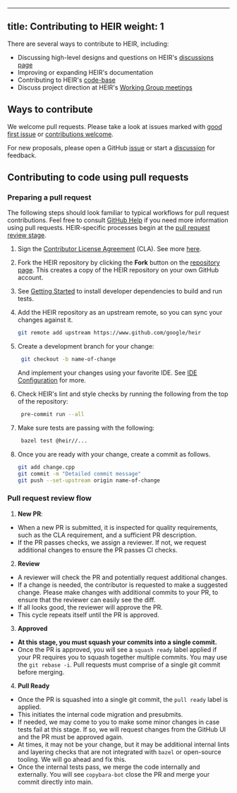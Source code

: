 <!-- mdformat off(yaml frontmatter) -->
---
title: Contributing to HEIR
weight: 1
---
<!-- mdformat on -->

There are several ways to contribute to HEIR, including:

- Discussing high-level designs and questions on HEIR's
  [discussions page](https://github.com/google/heir/discussions)
- Improving or expanding HEIR's documentation
- Contributing to HEIR's [code-base](https://github.com/google/heir)
- Discuss project direction at HEIR's
  [Working Group meetings](https://google.github.io/heir/community/)

## Ways to contribute

We welcome pull requests. Please take a look at issues marked with
[good first issue](https://github.com/google/heir/issues?q=is%3Aissue+is%3Aopen+label%3A%22good+first+issue%22)
or
[contributions welcome](https://github.com/google/heir/issues?q=is%3Aissue+is%3Aopen+label%3A%22contributions+welcome%22).

For new proposals, please open a GitHub
[issue](https://github.com/google/heir/issues) or start a
[discussion](https://github.com/google/heir/discussions) for feedback.

## Contributing to code using pull requests

### Preparing a pull request

The following steps should look familiar to typical workflows for pull request
contributions. Feel free to consult
[GitHub Help](https://docs.github.com/en/pull-requests/collaborating-with-pull-requests/proposing-changes-to-your-work-with-pull-requests/about-pull-requests)
if you need more information using pull requests. HEIR-specific processes begin
at the [pull request review stage](#pull-request-review-flow).

1. Sign the
   [Contributor License Agreement](https://cla.developers.google.com/about)
   (CLA). See more
   [here](https://github.com/google/heir/blob/main/CONTRIBUTING.md#sign-our-contributor-license-agreement).

1. Fork the HEIR repository by clicking the **Fork** button on the
   [repository page](https://github.com/google/heir). This creates a copy of the
   HEIR repository on your own GitHub account.

1. See [Getting Started](https://google.github.io/heir/docs/getting_started/) to
   install developer dependencies to build and run tests.

1. Add the HEIR repository as an upstream remote, so you can sync your changes
   against it.

   ```bash
   git remote add upstream https://www.github.com/google/heir
   ```

1. Create a development branch for your change:

   ```bash
    git checkout -b name-of-change
   ```

   And implement your changes using your favorite IDE. See
   [IDE Configuration](https://google.github.io/heir/docs/ide_configuration/)
   for more.

1. Check HEIR's lint and style checks by running the following from the top of
   the repository:

   ```bash
    pre-commit run --all
   ```

1. Make sure tests are passing with the following:

   ```bash
    bazel test @heir//...
   ```

1. Once you are ready with your change, create a commit as follows.

   ```bash
   git add change.cpp
   git commit -m "Detailed commit message"
   git push --set-upstream origin name-of-change
   ```

### Pull request review flow

1. **New PR**:

- When a new PR is submitted, it is inspected for quality requirements, such as
  the CLA requirement, and a sufficient PR description.
- If the PR passes checks, we assign a reviewer. If not, we request additional
  changes to ensure the PR passes CI checks.

2. **Review**

- A reviewer will check the PR and potentially request additional changes.
- If a change is needed, the contributor is requested to make a suggested
  change. Please make changes with additional commits to your PR, to ensure that
  the reviewer can easily see the diff.
- If all looks good, the reviewer will approve the PR.
- This cycle repeats itself until the PR is approved.

3. **Approved**

- **At this stage, you must squash your commits into a single commit.**
- Once the PR is approved, you will see a `squash ready` label applied if your
  PR requires you to squash together multiple commits. You may use the
  `git rebase -i`. Pull requests must comprise of a single git commit before
  merging.

4. **Pull Ready**

- Once the PR is squashed into a single git commit, the `pull ready` label is
  applied.
- This initiates the internal code migration and presubmits.
- If needed, we may come to you to make some minor changes in case tests fail at
  this stage. If so, we will request changes from the GitHub UI and the PR must
  be approved again.
- At times, it may not be your change, but it may be additional internal lints
  and layering checks that are not integrated with `bazel` or open-source
  tooling. We will go ahead and fix this.
- Once the internal tests pass, we merge the code internally and externally. You
  will see `copybara-bot` close the PR and merge your commit directly into main.
